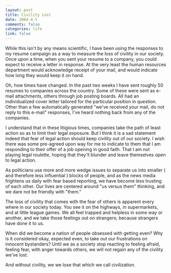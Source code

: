 ```yaml
--- 
layout: post
title: Civility Lost
date: 2004-4-1
comments: false
categories: life
link: false
---
```

While this isn't by any means scientific, I have been using the responses to my resume campaign as a way to measure the loss of civility in our society. Once upon a time, when you sent your resume to a company, you could expect to receive a letter in response. At the very least the human resources department would acknowledge receipt of your mail, and would indicate how long they would keep it on hand.

Oh, how times have changed. In the past two weeks I have sent roughly 50 resumes to companies across the country. Some of these were sent as e-mail attachments, others through job posting boards. All had an individualized cover letter tailored for the particular position in question. Other than a few automatically generated "we've received your mail, do not reply to this e-mail" responses, I've heard nothing back from any of the companies.

I understand that in these litigious times, companies take the path of least action so as to limit their legal exposure. But I think it is a sad statement indeed that fear of legal action should keep civility out of our society. I wish there was some pre-agreed upon way for me to indicate to them that I am responding to their offer of a job opening in good faith. That I am not playing legal roulette, hoping that they'll blunder and leave themselves open to legal action.

As politicians use more and more wedge issues to separate us into smaller ( and therefore less influential ) blocks of people, and as the news media frightens us daily with fear based reporting, we have become less trusting of each other.  Our lives are centered around "us versus them" thinking, and we dare not be friendly with "them."

The loss of civility that comes with the fear of others is apparent every where in our society today. You see it on the highways, in supermarkets, and at little league games. We all feel trapped and helpless in some way or another, and we take those feelings out on strangers; because strangers have done it to us.

When did we become a nation of people obsessed with getting even? Why is it considered okay, expected even, to take out our frustrations on innocent bystanders? Until we as a society stop reacting to feeling afraid, feeling fear, with anger towards others, we will not regain any of the civility we've lost.

And without civility, we we lose that which we call civilization.
